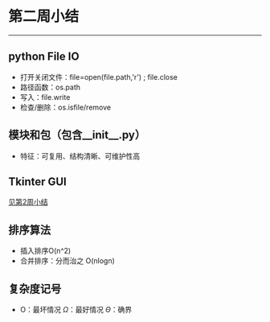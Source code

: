 # 第二周小结
---
## python File IO 
* 打开关闭文件：file=open(file.path,'r') ; file.close
* 路径函数：os.path
* 写入：file.write
* 检查/删除：os.isfile/remove
## 模块和包（包含__init__.py）
* 特征：可复用、结构清晰、可维护性高
## Tkinter GUI
[见第2周小结](../Study-Memo/66-Day2.md)
## 排序算法
* 插入排序O(n^2)
* 合并排序：分而治之 O(nlogn)
## 复杂度记号
* O：最坏情况    $\Omega$：最好情况   $\Theta$：确界